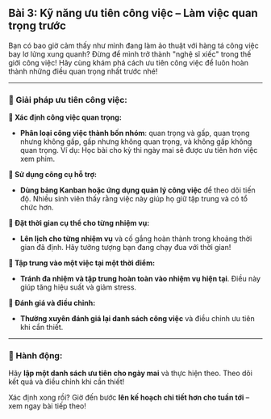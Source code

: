 ## Bài 3: Kỹ năng ưu tiên công việc – Làm việc quan trọng trước

Bạn có bao giờ cảm thấy như mình đang làm ảo thuật với hàng tá công việc bay lơ lửng xung quanh? Đừng để mình trở thành "nghệ sĩ xiếc" trong thế giới công việc! Hãy cùng khám phá cách ưu tiên công việc để luôn hoàn thành những điều quan trọng nhất trước nhé!

---

### 📌 Giải pháp ưu tiên công việc:

**🔹 Xác định công việc quan trọng:**
- **Phân loại công việc thành bốn nhóm**: quan trọng và gấp, quan trọng nhưng không gấp, gấp nhưng không quan trọng, và không gấp không quan trọng. Ví dụ: Học bài cho kỳ thi ngày mai sẽ được ưu tiên hơn việc xem phim.

**🔹 Sử dụng công cụ hỗ trợ:**
- **Dùng bảng Kanban hoặc ứng dụng quản lý công việc** để theo dõi tiến độ. Nhiều sinh viên thấy rằng việc này giúp họ giữ tập trung và có tổ chức hơn.

**🔹 Đặt thời gian cụ thể cho từng nhiệm vụ:**
- **Lên lịch cho từng nhiệm vụ** và cố gắng hoàn thành trong khoảng thời gian đã định. Hãy tưởng tượng bạn đang chạy đua với thời gian!

**🔹 Tập trung vào một việc tại một thời điểm:**
- **Tránh đa nhiệm và tập trung hoàn toàn vào nhiệm vụ hiện tại**. Điều này giúp tăng hiệu suất và giảm stress.

**🔹 Đánh giá và điều chỉnh:**
- **Thường xuyên đánh giá lại danh sách công việc** và điều chỉnh ưu tiên khi cần thiết.

---

### 🚀 Hành động:

Hãy **lập một danh sách ưu tiên cho ngày mai** và thực hiện theo. Theo dõi kết quả và điều chỉnh khi cần thiết!

Xác định xong rồi? Giờ đến bước **lên kế hoạch chi tiết hơn cho tuần tới** – xem ngay bài tiếp theo!